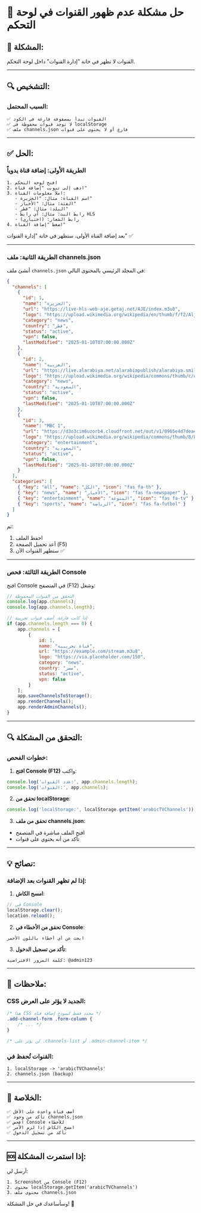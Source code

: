 # 🔧 حل مشكلة عدم ظهور القنوات في لوحة التحكم

## 🐛 المشكلة:
القنوات لا تظهر في خانة "إدارة القنوات" داخل لوحة التحكم.

---

## 🔍 التشخيص:

### السبب المحتمل:
```
✅ القنوات تبدأ بمصفوفة فارغة في الكود
✅ لا توجد قنوات محفوظة في localStorage
✅ ملف channels.json فارغ أو لا يحتوي على قنوات
```

---

## ✅ الحل:

### الطريقة الأولى: إضافة قناة يدوياً
```
1. افتح لوحة التحكم
2. اذهب إلى تبويب "إضافة قناة"
3. املأ معلومات القناة:
   - اسم القناة: مثال: "الجزيرة"
   - الفئة: مثال: "الأخبار"
   - البلد: مثال: "قطر"
   - رابط البث: مثال: أي رابط HLS
   - رابط الشعار: (اختياري)
4. اضغط "إضافة القناة"
```

بعد إضافة القناة الأولى، ستظهر في خانة "إدارة القنوات" ✅

---

### الطريقة الثانية: ملف channels.json

أنشئ ملف `channels.json` في المجلد الرئيسي بالمحتوى التالي:

```json
{
  "channels": [
    {
      "id": 1,
      "name": "الجزيرة",
      "url": "https://live-hls-web-aje.getaj.net/AJE/index.m3u8",
      "logo": "https://upload.wikimedia.org/wikipedia/en/thumb/f/f2/Aljazeera_eng.svg/240px-Aljazeera_eng.svg.png",
      "category": "news",
      "country": "قطر",
      "status": "active",
      "vpn": false,
      "lastModified": "2025-01-10T07:00:00.000Z"
    },
    {
      "id": 2,
      "name": "العربية",
      "url": "https://live.alarabiya.net/alarabiapublish/alarabiya.smil/playlist.m3u8",
      "logo": "https://upload.wikimedia.org/wikipedia/commons/thumb/c/c5/Al_Arabiya.svg/240px-Al_Arabiya.svg.png",
      "category": "news",
      "country": "السعودية",
      "status": "active",
      "vpn": false,
      "lastModified": "2025-01-10T07:00:00.000Z"
    },
    {
      "id": 3,
      "name": "MBC 1",
      "url": "https://d3o3cim6uzorb4.cloudfront.net/out/v1/0965e4d7deae49179172426cbfb3bc5e/index.m3u8",
      "logo": "https://upload.wikimedia.org/wikipedia/commons/thumb/8/8a/Mbc1logo.svg/240px-Mbc1logo.svg.png",
      "category": "entertainment",
      "country": "السعودية",
      "status": "active",
      "vpn": false,
      "lastModified": "2025-01-10T07:00:00.000Z"
    }
  ],
  "categories": [
    { "key": "all", "name": "الكل", "icon": "fas fa-th" },
    { "key": "news", "name": "الأخبار", "icon": "fas fa-newspaper" },
    { "key": "entertainment", "name": "المنوعة", "icon": "fas fa-tv" },
    { "key": "sports", "name": "الرياضة", "icon": "fas fa-futbol" }
  ]
}
```

ثم:
1. احفظ الملف
2. أعد تحميل الصفحة (F5)
3. ستظهر القنوات الآن ✅

---

### الطريقة الثالثة: فحص Console

افتح Console في المتصفح (F12) وشغل:

```javascript
// التحقق من القنوات المحفوظة
console.log(app.channels);
console.log(app.channels.length);

// إذا كانت فارغة، أضف قنوات تجريبية
if (app.channels.length === 0) {
    app.channels = [
        {
            id: 1,
            name: "قناة تجريبية",
            url: "https://example.com/stream.m3u8",
            logo: "https://via.placeholder.com/150",
            category: "news",
            country: "مصر",
            status: "active",
            vpn: false
        }
    ];
    app.saveChannelsToStorage();
    app.renderChannels();
    app.renderAdminChannels();
}
```

---

## 🔍 التحقق من المشكلة:

### خطوات الفحص:

1. **افتح Console (F12)** واكتب:
```javascript
console.log('عدد القنوات:', app.channels.length);
console.log('القنوات:', app.channels);
```

2. **تحقق من localStorage**:
```javascript
console.log('localStorage:', localStorage.getItem('arabicTVChannels'));
```

3. **تحقق من ملف channels.json**:
- افتح الملف مباشرة في المتصفح
- تأكد من أنه يحتوي على قنوات

---

## 💡 نصائح:

### إذا لم تظهر القنوات بعد الإضافة:

1. **امسح الكاش**:
```javascript
// في Console
localStorage.clear();
location.reload();
```

2. **تحقق من الأخطاء في Console**:
```
ابحث عن أي أخطاء باللون الأحمر
```

3. **تأكد من تسجيل الدخول**:
```
كلمة المرور الافتراضية: @admin123
```

---

## 📝 ملاحظات:

### CSS الجديد لا يؤثر على العرض:
```css
/* هذا CSS محدد فقط لنموذج إضافة قناة */
.add-channel-form .form-column {
    /* ... */
}

/* لن يؤثر على .channels-list أو .admin-channel-item */
```

### القنوات تُحفظ في:
```
1. localStorage -> 'arabicTVChannels'
2. channels.json (backup)
```

---

## 🎯 الخلاصة:

```
✅ أضف قناة واحدة على الأقل
✅ تأكد من وجود channels.json
✅ افحص Console للأخطاء
✅ امسح الكاش إذا لزم الأمر
✅ تأكد من تسجيل الدخول
```

---

## 🆘 إذا استمرت المشكلة:

أرسل لي:
```
1. Screenshot من Console (F12)
2. محتوى localStorage.getItem('arabicTVChannels')
3. محتوى ملف channels.json
```

وسأساعدك في حل المشكلة! 🚀
